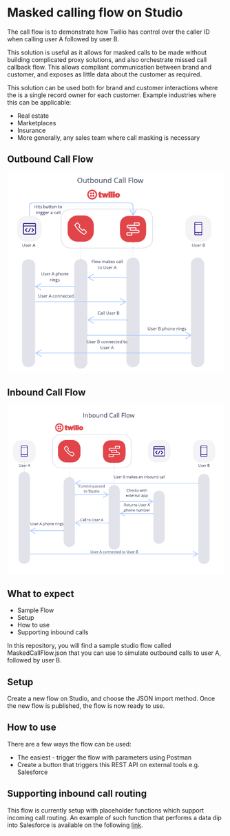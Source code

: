 # Masked calling flow on Studio

The call flow is to demonstrate how Twilio has control over the caller ID when calling user A followed by user B.

This solution is useful as it allows for masked calls to be made without building complicated proxy solutions, and also orchestrate missed call callback flow. This allows compliant communication between brand and customer, and exposes as little data about the customer as required.

This solution can be used both for brand and customer interactions where the is a single record owner for each customer. Example industries where this can be applicable:
* Real estate
* Marketplaces
* Insurance
* More generally, any sales team where call masking is necessary

## Outbound Call Flow
![Outbound Flow](https://raw.githubusercontent.com/kslamet/masked-calling/main/Diagrams/OutboundCallDiagram.png)

## Inbound Call Flow
![Inbound Flow](https://raw.githubusercontent.com/kslamet/masked-calling/main/Diagrams/InboundCallDiagram.png)

## What to expect
 * Sample Flow
 * Setup
 * How to use
 * Supporting inbound calls

In this repository, you will find a sample studio flow called MaskedCallFlow.json that you can use to simulate outbound calls to user A, followed by user B.

## Setup
Create a new flow on Studio, and choose the JSON import method. Once the new flow is published, the flow is now ready to use.

## How to use
There are a few ways the flow can be used:
 * The easiest - trigger the flow with parameters using Postman
 * Create a button that triggers this REST API on external tools e.g. Salesforce

## Supporting inbound call routing
This flow is currently setup with placeholder functions which support incoming call routing. An example of such function that performs a data dip into Salesforce is available on the following [link](https://github.com/kslamet/Flex-Salesforce-Integration/blob/master/SalesforceFunctions/Functions/queryOrCreateContact.js).